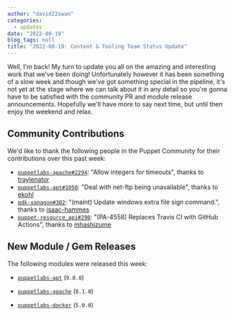 ```yaml
---
author: "david22swan"
categories:
  - updates
date: "2022-08-19"
blog_tags: null
title: "2022-08-19: Content & Tooling Team Status Update"
---
```


Well, I'm back!
My turn to update you all on the amazing and interesting work that we've been doing!
Unfortunately however it has been something of a slow week and though we've got something special in the pipeline, it's not yet at the stage where we can talk about it in any detail so you're gonna have to be satisfied with the community PR and module release announcements.
Hopefully we'll have more to say next time, but until then enjoy the weekend and relax.

## Community Contributions

We'd like to thank the following people in the Puppet Community for their contributions over this past week:

- [`puppetlabs-apache#2294`][puppetlabs-apache-pr-2294]: "Allow integers for timeouts", thanks to [traylenator][traylenator]
- [`puppetlabs-apt#1050`][puppetlabs-apt-pr-1050]: "Deal with net-ftp being unavailable", thanks to [ekohl][ekohl]
- [`pdk-vanagon#302`][pdk-vanagon-pr-302]: "(maint) Update windows extra file sign command.", thanks to [isaac-hammes][isaac-hammes]
- [`puppet-resource_api#298`][puppet-resource_api-pr-298]: "(PA-4558) Replaces Travis CI with GitHub Actions", thanks to [mhashizume][mhashizume]

## New Module / Gem Releases

The following modules were released this week:

- [`puppetlabs-apt`][puppetlabs-apt] (`9.0.0`)
- [`puppetlabs-apache`][puppetlabs-apache] (`8.1.0`)
- [`puppetlabs-docker`][puppetlabs-docker] (`5.0.0`)

  [puppetlabs-apt]: https://github.com/puppetlabs/puppetlabs-apt
  [puppetlabs-apache]: https://github.com/puppetlabs/puppetlabs-apache
  [puppetlabs-docker]: https://github.com/puppetlabs/puppetlabs-docker
  [puppetlabs-apache-pr-2294]: https://github.com/puppetlabs/puppetlabs-apache/pull/2294
  [traylenator]: https://github.com/traylenator
  [puppetlabs-apt-pr-1050]: https://github.com/puppetlabs/puppetlabs-apt/pull/1050
  [ekohl]: https://github.com/ekohl
  [pdk-vanagon-pr-302]: https://github.com/puppetlabs/pdk-vanagon/pull/302
  [isaac-hammes]: https://github.com/isaac-hammes
  [puppet-resource_api-pr-298]: https://github.com/puppetlabs/puppet-resource_api/pull/298
  [mhashizume]: https://github.com/mhashizume
